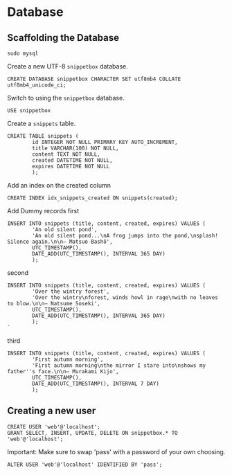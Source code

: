 # Database
## Scaffolding the Database
```
sudo mysql
```

Create a new UTF-8 `snippetbox` database.
```
CREATE DATABASE snippetbox CHARACTER SET utf8mb4 COLLATE utf8mb4_unicode_ci;
```

Switch to using the `snippetbox` database.
```
USE snippetbox
```

Create a `snippets` table.
```
CREATE TABLE snippets (
        id INTEGER NOT NULL PRIMARY KEY AUTO_INCREMENT,
        title VARCHAR(100) NOT NULL,
        content TEXT NOT NULL,
        created DATETIME NOT NULL,
        expires DATETIME NOT NULL
        );
```

Add an index on the created column
```
CREATE INDEX idx_snippets_created ON snippets(created);
```

Add Dummy records
first
```
INSERT INTO snippets (title, content, created, expires) VALUES (
        'An old silent pond',
        'An old silent pond...\nA frog jumps into the pond,\nsplash! Silence again.\n\n– Matsuo Bashō',
        UTC_TIMESTAMP(),
        DATE_ADD(UTC_TIMESTAMP(), INTERVAL 365 DAY)
        );
```

second
```
INSERT INTO snippets (title, content, created, expires) VALUES (
        'Over the wintry forest',
        'Over the wintry\nforest, winds howl in rage\nwith no leaves to blow.\n\n– Natsume Soseki',
        UTC_TIMESTAMP(),
        DATE_ADD(UTC_TIMESTAMP(), INTERVAL 365 DAY)
        );
`
```
third
```
INSERT INTO snippets (title, content, created, expires) VALUES (
        'First autumn morning',
        'First autumn morning\nthe mirror I stare into\nshows my father''s face.\n\n– Murakami Kijo',
        UTC_TIMESTAMP(),
        DATE_ADD(UTC_TIMESTAMP(), INTERVAL 7 DAY)
        );
```

## Creating a new user
```
CREATE USER 'web'@'localhost';
GRANT SELECT, INSERT, UPDATE, DELETE ON snippetbox.* TO 'web'@'localhost';
```

Important: Make sure to swap 'pass' with a password of your own choosing.
```
ALTER USER 'web'@'localhost' IDENTIFIED BY 'pass';
```
